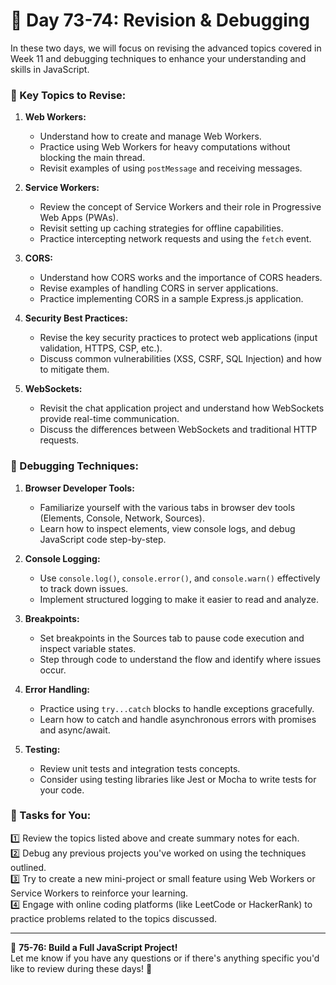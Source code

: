 
# **🔹 Day 73-74: Revision & Debugging**  

In these two days, we will focus on revising the advanced topics covered in Week 11 and debugging techniques to enhance your understanding and skills in JavaScript. 

### **🔸 Key Topics to Revise:**

1. **Web Workers:**
   - Understand how to create and manage Web Workers.
   - Practice using Web Workers for heavy computations without blocking the main thread.
   - Revisit examples of using `postMessage` and receiving messages.

2. **Service Workers:**
   - Review the concept of Service Workers and their role in Progressive Web Apps (PWAs).
   - Revisit setting up caching strategies for offline capabilities.
   - Practice intercepting network requests and using the `fetch` event.

3. **CORS:**
   - Understand how CORS works and the importance of CORS headers.
   - Revise examples of handling CORS in server applications.
   - Practice implementing CORS in a sample Express.js application.

4. **Security Best Practices:**
   - Revise the key security practices to protect web applications (input validation, HTTPS, CSP, etc.).
   - Discuss common vulnerabilities (XSS, CSRF, SQL Injection) and how to mitigate them.

5. **WebSockets:**
   - Revisit the chat application project and understand how WebSockets provide real-time communication.
   - Discuss the differences between WebSockets and traditional HTTP requests.

### **🔸 Debugging Techniques:**

1. **Browser Developer Tools:**
   - Familiarize yourself with the various tabs in browser dev tools (Elements, Console, Network, Sources).
   - Learn how to inspect elements, view console logs, and debug JavaScript code step-by-step.

2. **Console Logging:**
   - Use `console.log()`, `console.error()`, and `console.warn()` effectively to track down issues.
   - Implement structured logging to make it easier to read and analyze.

3. **Breakpoints:**
   - Set breakpoints in the Sources tab to pause code execution and inspect variable states.
   - Step through code to understand the flow and identify where issues occur.

4. **Error Handling:**
   - Practice using `try...catch` blocks to handle exceptions gracefully.
   - Learn how to catch and handle asynchronous errors with promises and async/await.

5. **Testing:**
   - Review unit tests and integration tests concepts.
   - Consider using testing libraries like Jest or Mocha to write tests for your code.

### **📝 Tasks for You:**

1️⃣ Review the topics listed above and create summary notes for each.  
2️⃣ Debug any previous projects you've worked on using the techniques outlined.  
3️⃣ Try to create a new mini-project or small feature using Web Workers or Service Workers to reinforce your learning.  
4️⃣ Engage with online coding platforms (like LeetCode or HackerRank) to practice problems related to the topics discussed.  

---

🎯 **75-76: Build a Full JavaScript Project!**  
Let me know if you have any questions or if there's anything specific you'd like to review during these days! 🚀